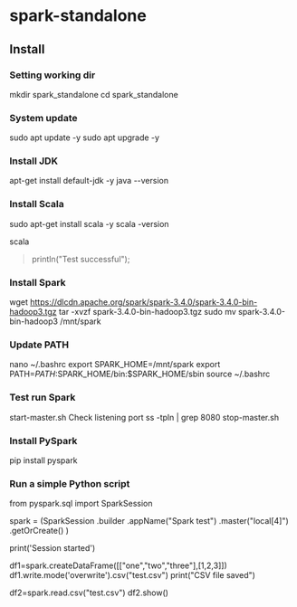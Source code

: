 # spark-standalone

## Install

### Setting working dir
mkdir spark_standalone
cd spark_standalone

### System update
sudo apt update -y
sudo apt upgrade -y

### Install JDK
apt-get install default-jdk -y
java --version

### Install Scala
sudo apt-get install scala -y
scala -version

scala
> println("Test successful");

### Install Spark
wget https://dlcdn.apache.org/spark/spark-3.4.0/spark-3.4.0-bin-hadoop3.tgz
tar -xvzf spark-3.4.0-bin-hadoop3.tgz
sudo mv spark-3.4.0-bin-hadoop3 /mnt/spark

### Update PATH
nano ~/.bashrc
export SPARK_HOME=/mnt/spark
export PATH=$PATH:$SPARK_HOME/bin:$SPARK_HOME/sbin
source ~/.bashrc

### Test run Spark
start-master.sh
Check listening port
ss -tpln | grep 8080
stop-master.sh

### Install PySpark
pip install pyspark

### Run a simple Python script
from pyspark.sql import SparkSession

spark = (SparkSession
    .builder
    .appName("Spark test")
    .master("local[4]")
    .getOrCreate()
)

print('Session started')

df1=spark.createDataFrame([["one","two","three"],[1,2,3]])
df1.write.mode('overwrite').csv("test.csv")
print("CSV file saved")

df2=spark.read.csv("test.csv")
df2.show()